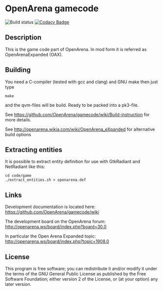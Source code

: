 # OpenArena gamecode
![Build status](https://github.com/openarena/gamecode/actions/workflows/main.yml/badge.svg) [![Codacy Badge](https://api.codacy.com/project/badge/Grade/90453976351f455f89d42651658fa63a)](https://www.codacy.com/app/github_43/gamecode_2?utm_source=github.com&amp;utm_medium=referral&amp;utm_content=OpenArena/gamecode&amp;utm_campaign=Badge_Grade)

## Description ##
This is the game code part of OpenArena. In mod form it is referred as OpenArenaExpanded (OAX).

## Building ##

You need a C-compiler (tested with gcc and clang) and GNU make then just type
```
make
```
and the qvm-files will be build. Ready to be packed into a pk3-file.

See https://github.com/OpenArena/gamecode/wiki/Build-instruction for more details.

See http://openarena.wikia.com/wiki/OpenArena_eXpanded for alternative build options

## Extracting entities ##
It is possible to extract entity definition for use with GtkRadiant and NetRadiant like this:

```
cd code/game
./extract_entities.sh > openarena.def
```

## Links ##
Development documentation is located here: https://github.com/OpenArena/gamecode/wiki

The development board on the OpenArena forum: http://openarena.ws/board/index.php?board=30.0

In particular the Open Arena Expanded topic: http://openarena.ws/board/index.php?topic=1908.0

## License ##

This program is free software; you can redistribute it and/or modify it under the terms of the GNU General Public License as published by the Free Software Foundation; either version 2 of the License, or (at your option) any later version.
